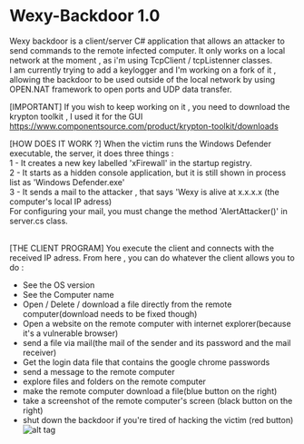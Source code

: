 # Wexy-Backdoor 1.0
Wexy backdoor is a client/server C# application that allows an attacker to send commands to the remote infected computer. 
It only works on a local network at the moment , as i'm using TcpClient / tcpListenner classes.
<br />
I am currently trying to add a keylogger and I'm working on a fork of it , allowing the backdoor to be used outside of the local network by using OPEN.NAT framework to open ports and UDP data transfer.
<br />

[IMPORTANT]
If you wish to keep working on it , you need to download the krypton toolkit , I used it for the GUI
https://www.componentsource.com/product/krypton-toolkit/downloads

[HOW DOES IT WORK ?]
When the victim runs the Windows Defender executable, the server, it does three things : <br />
1 - It creates a new key labelled 'xFirewall' in the startup registry. <br />
2 - It starts as a hidden console application, but it is still shown in process list as 'Windows Defender.exe'<br />
3 - It sends a mail to the attacker , that says 'Wexy is alive at x.x.x.x (the computer's local IP adress)<br />
For configuring your mail, you must change the method 'AlertAttacker()' in server.cs class. 
<br /><br />

[THE CLIENT PROGRAM] 
You execute the client and connects with the received IP adress. 
From here , you can do whatever the client allows you to do : 
- See the OS version 
- See the Computer name 
- Open / Delete / download a file directly from the remote computer(download needs to be fixed though)
- Open a website on the remote computer with internet explorer(because it's a vulnerable browser)
- send a file via mail(the mail of the sender and its password and the mail receiver)
- Get the login data file that contains the google chrome passwords
- send a message to the remote computer
- explore files and folders on the remote computer
- make the remote computer download a file(blue button on the right)
- take a screenshot of the remote computer's screen (black button on the right)
- shut down the backdoor if you're tired of hacking the victim (red button)
![alt tag](http://postimg.org/image/8rpjint7p/)

